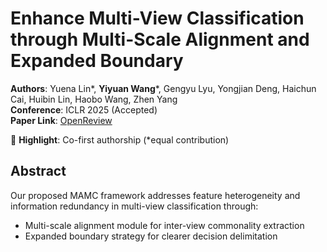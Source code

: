 # Enhance Multi-View Classification through Multi-Scale Alignment and Expanded Boundary

**Authors**: Yuena Lin*, **Yiyuan Wang***, Gengyu Lyu, Yongjian Deng, Haichun Cai, Huibin Lin, Haobo Wang, Zhen Yang  
**Conference**: ICLR 2025 (Accepted)  
**Paper Link**: [OpenReview](https://openreview.net/pdf?id=t1J2CnDFwj)  

🚀 **Highlight**: Co-first authorship (*equal contribution)  

## Abstract
Our proposed MAMC framework addresses feature heterogeneity and information redundancy in multi-view classification through:
- Multi-scale alignment module for inter-view commonality extraction
- Expanded boundary strategy for clearer decision delimitation
